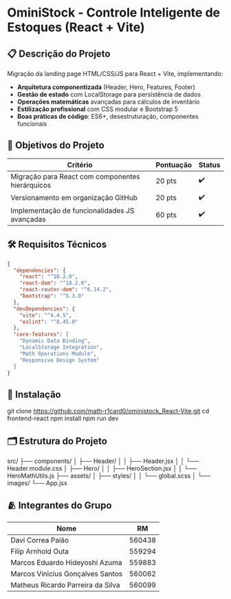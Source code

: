 # OminiStock - Controle Inteligente de Estoques (React + Vite)

## 📋 Descrição do Projeto
Migração da landing page HTML/CSS/JS para React + Vite, implementando:
- **Arquitetura componentizada** (Header, Hero, Features, Footer)
- **Gestão de estado** com LocalStorage para persistência de dados
- **Operações matemáticas** avançadas para cálculos de inventário
- **Estilização profissional** com CSS modular e Bootstrap 5
- **Boas práticas de código**: ES6+, desestruturação, componentes funcionais

## 🎯 Objetivos do Projeto
| Critério | Pontuação | Status |
|----------|-----------|--------|
| Migração para React com componentes hierárquicos | 20 pts | ✔️ |
| Versionamento em organização GitHub | 20 pts | ✔️ |
| Implementação de funcionalidades JS avançadas | 60 pts | ✔️ |

## 🛠️ Requisitos Técnicos
```json
{
  "dependencies": {
    "react": "^18.2.0",
    "react-dom": "^18.2.0",
    "react-router-dom": "^6.14.2",
    "bootstrap": "^5.3.0"
  },
  "devDependencies": {
    "vite": "^4.4.5",
    "eslint": "^8.45.0"
  },
  "core-features": [
    "Dynamic Data Binding",
    "LocalStorage Integration",
    "Math Operations Module",
    "Responsive Design System"
  ]
}
```
## 🚀 Instalação
git clone https://github.com/math-r1card0/oministock_React-Vite.git
cd frontend-react
npm install
npm run dev

## 🗂️ Estrutura do Projeto
src/
├── components/
│   ├── Header/
│   │   ├── Header.jsx
│   │   └── Header.module.css
│   ├── Hero/
│   │   ├── HeroSection.jsx
│   │   └── HeroMathUtils.js
├── assets/
│   ├── styles/
│   │   └── global.scss
│   └── images/
└── App.jsx

## 🫂 Integrantes do Grupo
| Nome | RM |
|------|----|
| Davi Correa Paião |	560438 |
| Filip Arnhold Outa | 559294 |
| Marcos Eduardo Hideyoshi Azuma | 559883 |
| Marcos Vinicius Gonçalves Santos | 560062 |
| Matheus Ricardo Parreira da Silva | 560099 |